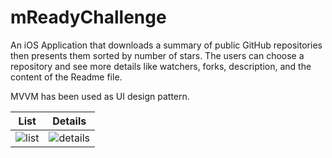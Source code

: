 # mReadyChallenge

An iOS Application that downloads a summary of public GitHub repositories then presents them sorted by number of stars.
The users can choose a repository and see more details like watchers, forks, description, and the content of the Readme file.

MVVM has been used as UI design pattern.

| List| Details |
| --- | --- |
| ![list](https://user-images.githubusercontent.com/97792509/174447927-d97c70b7-0156-41f2-a5fe-8ebaa413b9fc.png) |![details](https://user-images.githubusercontent.com/97792509/174447930-ff5773c9-2ace-43f7-ba8f-a73415631154.png) |

